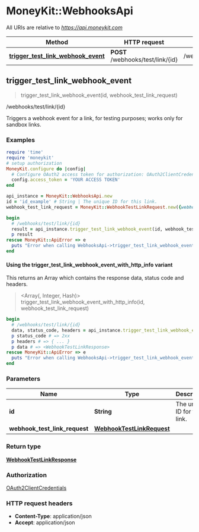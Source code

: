# MoneyKit::WebhooksApi

All URIs are relative to *https://api.moneykit.com*

| Method | HTTP request | Description |
| ------ | ------------ | ----------- |
| [**trigger_test_link_webhook_event**](WebhooksApi.md#trigger_test_link_webhook_event) | **POST** /webhooks/test/link/{id} | /webhooks/test/link/{id} |


## trigger_test_link_webhook_event

> <WebhookTestLinkResponse> trigger_test_link_webhook_event(id, webhook_test_link_request)

/webhooks/test/link/{id}

Triggers a webhook event for a link, for testing purposes; works only for sandbox links.

### Examples

```ruby
require 'time'
require 'moneykit'
# setup authorization
MoneyKit.configure do |config|
  # Configure OAuth2 access token for authorization: OAuth2ClientCredentials
  config.access_token = 'YOUR ACCESS TOKEN'
end

api_instance = MoneyKit::WebhooksApi.new
id = 'id_example' # String | The unique ID for this link.
webhook_test_link_request = MoneyKit::WebhookTestLinkRequest.new({webhook_event: MoneyKit::WebhookLinkTestEvent::LINK_STATE_CHANGED, webhook_idempotency_key: 'webhook_idempotency_key_example'}) # WebhookTestLinkRequest | 

begin
  # /webhooks/test/link/{id}
  result = api_instance.trigger_test_link_webhook_event(id, webhook_test_link_request)
  p result
rescue MoneyKit::ApiError => e
  puts "Error when calling WebhooksApi->trigger_test_link_webhook_event: #{e}"
end
```

#### Using the trigger_test_link_webhook_event_with_http_info variant

This returns an Array which contains the response data, status code and headers.

> <Array(<WebhookTestLinkResponse>, Integer, Hash)> trigger_test_link_webhook_event_with_http_info(id, webhook_test_link_request)

```ruby
begin
  # /webhooks/test/link/{id}
  data, status_code, headers = api_instance.trigger_test_link_webhook_event_with_http_info(id, webhook_test_link_request)
  p status_code # => 2xx
  p headers # => { ... }
  p data # => <WebhookTestLinkResponse>
rescue MoneyKit::ApiError => e
  puts "Error when calling WebhooksApi->trigger_test_link_webhook_event_with_http_info: #{e}"
end
```

### Parameters

| Name | Type | Description | Notes |
| ---- | ---- | ----------- | ----- |
| **id** | **String** | The unique ID for this link. |  |
| **webhook_test_link_request** | [**WebhookTestLinkRequest**](WebhookTestLinkRequest.md) |  |  |

### Return type

[**WebhookTestLinkResponse**](WebhookTestLinkResponse.md)

### Authorization

[OAuth2ClientCredentials](../README.md#OAuth2ClientCredentials)

### HTTP request headers

- **Content-Type**: application/json
- **Accept**: application/json

